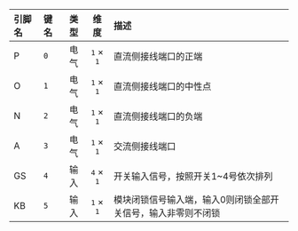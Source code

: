 <!--
DO NOT EDIT THIS FILE DIRECTLY.
This file is generated by tools/comp-docs.js.
All changes will be overwritten by regeneration.
-->

<slot class="model-pins">

| 引脚名 | 键名 | 类型 | 维度 | 描述 |
|:------ |:---- |:----:|:----:|:---- |
| P | `0` | 电气 | <samp>1</samp> × <samp>1</samp> | 直流侧接线端口的正端 |
| O | `1` | 电气 | <samp>1</samp> × <samp>1</samp> | 直流侧接线端口的中性点 |
| N | `2` | 电气 | <samp>1</samp> × <samp>1</samp> | 直流侧接线端口的负端 |
| A | `3` | 电气 | <samp>1</samp> × <samp>1</samp> | 交流侧接线端口 |
| GS | `4` | 输入 | <samp>4</samp> × <samp>1</samp> | 开关输入信号，按照开关1~4号依次排列 |
| KB | `5` | 输入 | <samp>1</samp> × <samp>1</samp> | 模块闭锁信号输入端，输入0则闭锁全部开关信号，输入非零则不闭锁 |

</slot>
